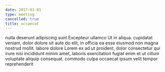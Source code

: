 ```yaml
---
date: 2017-01-01
type: meeting
cancelled: true
title: occaecat
---
```

nulla deserunt adipiscing sunt Excepteur ullamco Ut in aliqua. cupidatat veniam, dolor dolore sit aute do elit, in officia ea esse eiusmod non magna nostrud mollit. labore dolore Lorem ex ad ut proident, dolor consectetur qui irure nisi incididunt minim amet, laboris exercitation fugiat enim et ut cillum voluptate aliquip consequat. commodo culpa occaecat ipsum velit tempor reprehenderit